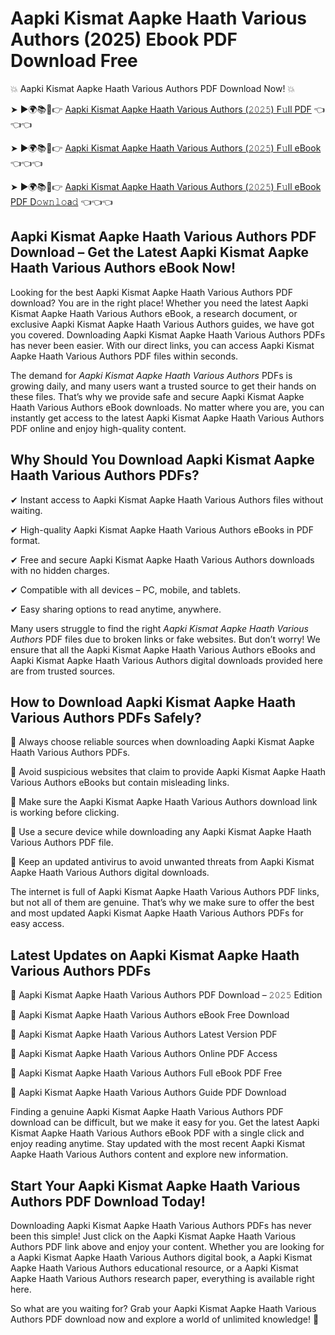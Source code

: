 # Aapki Kismat Aapke Haath Various Authors (2025) Ebook PDF Download Free

💥 Aapki Kismat Aapke Haath Various Authors PDF Download Now! 💥

➤ ►🌍📚📱👉 [Aapki Kismat Aapke Haath Various Authors (𝟸𝟶𝟸𝟻) F𝚞ll PDF](https://getpdf.xyz/aapki-kismat-aapke-haath-various-authors) 👈👈👈


➤ ►🌍📚📱👉 [Aapki Kismat Aapke Haath Various Authors (𝟸𝟶𝟸𝟻) F𝚞ll eBook](https://getpdf.xyz/aapki-kismat-aapke-haath-various-authors) 👈👈👈


➤ ►🌍📚📱👉 [Aapki Kismat Aapke Haath Various Authors (𝟸𝟶𝟸𝟻) F𝚞ll eBook PDF D𝚘𝚠𝚗𝚕𝚘a𝚍](https://getpdf.xyz/aapki-kismat-aapke-haath-various-authors) 👈👈👈


## Aapki Kismat Aapke Haath Various Authors PDF Download – Get the Latest Aapki Kismat Aapke Haath Various Authors eBook Now!

Looking for the best Aapki Kismat Aapke Haath Various Authors PDF download? You are in the right place! Whether you need the latest Aapki Kismat Aapke Haath Various Authors eBook, a research document, or exclusive Aapki Kismat Aapke Haath Various Authors guides, we have got you covered. Downloading Aapki Kismat Aapke Haath Various Authors PDFs has never been easier. With our direct links, you can access Aapki Kismat Aapke Haath Various Authors PDF files within seconds.

The demand for *Aapki Kismat Aapke Haath Various Authors* PDFs is growing daily, and many users want a trusted source to get their hands on these files. That’s why we provide safe and secure Aapki Kismat Aapke Haath Various Authors eBook downloads. No matter where you are, you can instantly get access to the latest Aapki Kismat Aapke Haath Various Authors PDF online and enjoy high-quality content.

## Why Should You Download Aapki Kismat Aapke Haath Various Authors PDFs?

✔ Instant access to Aapki Kismat Aapke Haath Various Authors files without waiting.

✔ High-quality Aapki Kismat Aapke Haath Various Authors eBooks in PDF format.

✔ Free and secure Aapki Kismat Aapke Haath Various Authors downloads with no hidden charges.

✔ Compatible with all devices – PC, mobile, and tablets.

✔ Easy sharing options to read anytime, anywhere.

Many users struggle to find the right *Aapki Kismat Aapke Haath Various Authors* PDF files due to broken links or fake websites. But don’t worry! We ensure that all the Aapki Kismat Aapke Haath Various Authors eBooks and Aapki Kismat Aapke Haath Various Authors digital downloads provided here are from trusted sources.

## How to Download Aapki Kismat Aapke Haath Various Authors PDFs Safely?

📌 Always choose reliable sources when downloading Aapki Kismat Aapke Haath Various Authors PDFs.

📌 Avoid suspicious websites that claim to provide Aapki Kismat Aapke Haath Various Authors eBooks but contain misleading links.

📌 Make sure the Aapki Kismat Aapke Haath Various Authors download link is working before clicking.

📌 Use a secure device while downloading any Aapki Kismat Aapke Haath Various Authors PDF file.

📌 Keep an updated antivirus to avoid unwanted threats from Aapki Kismat Aapke Haath Various Authors digital downloads.

The internet is full of Aapki Kismat Aapke Haath Various Authors PDF links, but not all of them are genuine. That’s why we make sure to offer the best and most updated Aapki Kismat Aapke Haath Various Authors PDFs for easy access.

## Latest Updates on Aapki Kismat Aapke Haath Various Authors PDFs

🔹 Aapki Kismat Aapke Haath Various Authors PDF Download – 𝟸𝟶𝟸𝟻 Edition

🔹 Aapki Kismat Aapke Haath Various Authors eBook Free Download

🔹 Aapki Kismat Aapke Haath Various Authors Latest Version PDF

🔹 Aapki Kismat Aapke Haath Various Authors Online PDF Access

🔹 Aapki Kismat Aapke Haath Various Authors Full eBook PDF Free

🔹 Aapki Kismat Aapke Haath Various Authors Guide PDF Download

Finding a genuine Aapki Kismat Aapke Haath Various Authors PDF download can be difficult, but we make it easy for you. Get the latest Aapki Kismat Aapke Haath Various Authors eBook PDF with a single click and enjoy reading anytime. Stay updated with the most recent Aapki Kismat Aapke Haath Various Authors content and explore new information.

## Start Your Aapki Kismat Aapke Haath Various Authors PDF Download Today!

Downloading Aapki Kismat Aapke Haath Various Authors PDFs has never been this simple! Just click on the Aapki Kismat Aapke Haath Various Authors PDF link above and enjoy your content. Whether you are looking for a Aapki Kismat Aapke Haath Various Authors digital book, a Aapki Kismat Aapke Haath Various Authors educational resource, or a Aapki Kismat Aapke Haath Various Authors research paper, everything is available right here.

So what are you waiting for? Grab your Aapki Kismat Aapke Haath Various Authors PDF download now and explore a world of unlimited knowledge! 🚀